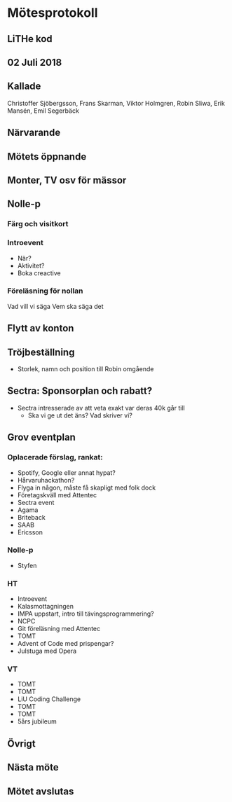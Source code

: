 # Mötesprotokoll

## LiTHe kod

## 02 Juli 2018

## Kallade
Christoffer Sjöbergsson, Frans Skarman, Viktor Holmgren, Robin Sliwa, Erik Mansén, Emil Segerbäck

## Närvarande

## Mötets öppnande

## Monter, TV osv för mässor

## Nolle-p

### Färg och visitkort

### Introevent

- När?
- Aktivitet?
- Boka creactive

### Föreläsning för nollan

Vad vill vi säga
Vem ska säga det


## Flytt av konton


## Tröjbeställning

- Storlek, namn och position till Robin omgående

## Sectra: Sponsorplan och rabatt?

- Sectra intresserade av att veta exakt var deras 40k går till
    - Ska vi ge ut det äns? Vad skriver vi?

## Grov eventplan

### Oplacerade förslag, rankat:

- Spotify, Google eller annat hypat?
- Hårvaruhackathon?
- Flyga in någon, måste få skapligt med folk dock
- Företagskväll med Attentec
- Sectra event
- Agama
- Briteback
- SAAB
- Ericsson

### Nolle-p
- Styfen

### HT

- Introevent
- Kalasmottagningen
- IMPA uppstart, intro till tävingsprogrammering?
- NCPC
- Git föreläsning med Attentec
- TOMT
- Advent of Code med prispengar?
- Julstuga med Opera

### VT

- TOMT
- TOMT
- LiU Coding Challenge
- TOMT
- TOMT
- 5års jubileum


## Övrigt

## Nästa möte


## Mötet avslutas

